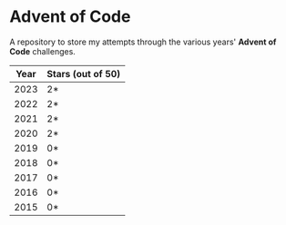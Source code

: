 # Advent of Code

A repository to store my attempts through the various years' **Advent of Code** challenges.

| Year | Stars (out of 50) |
|------|-------------------|
| 2023 | 2*                |
| 2022 | 2*                |
| 2021 | 2*                |
| 2020 | 2*                |
| 2019 | 0*                |
| 2018 | 0*                |
| 2017 | 0*                |
| 2016 | 0*                |
| 2015 | 0*                |
